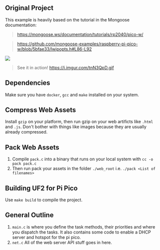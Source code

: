## Original Project
This example is heavily based on the tutorial in the Mongoose documentation:
> https://mongoose.ws/documentation/tutorials/rp2040/pico-w/

> https://github.com/mongoose-examples/raspberry-pi-pico-w/blob/5bfae33/lwipopts.h#L86-L92

<img src="https://i.imgur.com/tnN3QpD.gif"/>

> See it in action! https://i.imgur.com/tnN3QpD.gif

## Dependencies
Make sure you have `docker`, `gcc` and `make` installed on your system. 
## Compress Web Assets
Install `gzip` on your platform, then run gzip on your web artificts like `.html` and `.js`. Don't bother with things like images because they are usually already compressed.

## Pack Web Assets
1. Compile `pack.c` into a binary that runs on your local system with `cc -o pack pack.c`
2. Then run pack your assets in the folder `./web_root` i.e. `./pack <List of filenames>` 

## Building UF2 for Pi Pico
Use `make build` to compile the project.

## General Outline
1. `main.c` is where you define the task methods, their priorities and where you dispatch the tasks. It also contains some code to enable a DHCP server and hotspot for the pi pico.
2. `net.c` All of the web server API stuff goes in here.